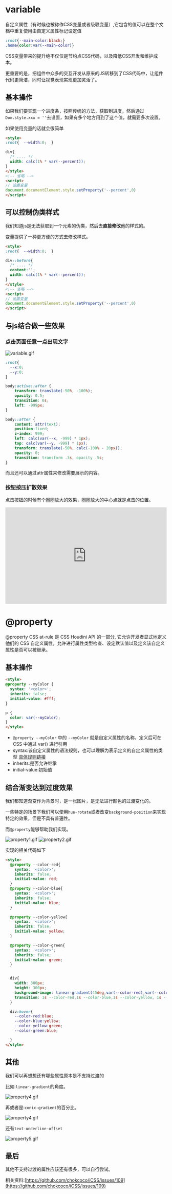 # variable
自定义属性（有时候也被称作CSS变量或者级联变量）,它包含的值可以在整个文档中重复使用由自定义属性标记设定值
``` css
:root{--main-color:black;}
.home{color:var(--main-color)}
```

CSS变量带来的提升绝不仅仅是节约点CSS代码，以及降低CSS开发和维护成本。

更重要的是，把组件中众多的交互开发从原来的JS转移到了CSS代码中，让组件代码更简洁，同时让视觉表现实现更加灵活了。

## 基本操作

如果我们要实现一个进度条，按照传统的方法，获取到进度，然后通过`Dom.style.xxx = ''`去设置，如果有多个地方用到了这个值，就需要多次设置。

如果使用变量的话就会很简单

``` html
<style>
:root{  --width:0;  }

div{
  /* .... */
  width: calc(1% * var(--percent));
}
</style>
<!-- 省略 -->
<script>
// 设置变量
document.documentElement.style.setProperty('--percent',0)
</script>
```

## 可以控制伪类样式
我们知道js是无法获取到一个元素的伪类，然后去**直接修改**他的样式的。

变量提供了一种更方便的方式去修改样式。

``` html
<style>
:root{  --width:0;  }

div::before{
  /* .... */
  content:'';
  width: calc(1% * var(--percent));
}
</style>
<!-- 省略 -->
<script>
// 设置变量
document.documentElement.style.setProperty('--percent',0)
</script>
```

## 与js结合做一些效果

### 点击页面任意一点出现文字

![variable.gif](https://s2.loli.net/2021/12/21/uDFqgLaeimG4hzR.gif)

``` css
:root{
  --x:0;
  --y:0;
}

body:active::after {
    transform: translate(-50%, -100%);
    opacity: 0.5;
    transition: 0s;
    left: -999px;
}

body::after {
    content: attr(text);
    position:fixed;
    z-index: 999;
    left: calc(var(--x, -999) * 1px);
    top: calc(var(--y, -999) * 1px);
    transform: translate(-50%, calc(-100% - 20px));
    opacity: 0;
    transition: transform .3s, opacity .5s;
}
```

而且还可以通过attr属性来修改需要展示的内容。

### 按钮按压扩散效果

点击按钮的时候有个圈圈放大的效果，圈圈放大的中心点就是点击的位置。

<iframe height="300" style="width: 100%;" scrolling="no" title="button" src="https://codepen.io/WFFMLOVE/embed/ExgKJeb?default-tab=html%2Cresult&editable=true" frameborder="no" loading="lazy" allowtransparency="true" allowfullscreen="true">
  See the Pen <a href="https://codepen.io/WFFMLOVE/pen/ExgKJeb">
  button</a> by 1998yyh (<a href="https://codepen.io/WFFMLOVE">@WFFMLOVE</a>)
  on <a href="https://codepen.io">CodePen</a>.
</iframe>

# @property
@property CSS at-rule 是 CSS Houdini API 的一部分, 它允许开发者显式地定义他们的 CSS 自定义属性，允许进行属性类型检查、设定默认值以及定义该自定义属性是否可以被继承。

## 基本操作

```html
<style>
@property --myColor {
  syntax: '<color>';
  inherits: false;
  initial-value: #fff;
}

p {
  color: var(--myColor);  
}
</style>
```


+ `@property --myColor` 中的 `--myColor` 就是自定义属性的名称，定义后可在 CSS 中通过 var() 进行引用
+ syntax:该自定义属性的语法规则，也可以理解为表示定义的自定义属性的类型 [具体规则链接](https://developer.mozilla.org/zh-CN/docs/Web/CSS/@property/syntax)
+ inherits:是否允许继承
+ initial-value:初始值

## 结合渐变达到过度效果

我们都知道渐变作为背景时，是一张图片，是无法进行颜色的过渡变化的。

一些特定的场景下我们可以使用`hue-rotate`或者改变`background-position`来实现特定的效果，但是不具有普遍性。

而`@property`能够帮助我们实现。

![property1.gif](https://s2.loli.net/2021/12/21/nC5MKyJ8P1N9qIZ.gif)
![property2.gif](./assets/property2.gif) 
<!-- ![property2.gif](https://s2.loli.net/2021/12/21/5ADEvKbPesUHOLm.gif)  -->


实现的相关代码如下

``` html
<style>
  @property --color-red{
    syntax: '<color>';
    inherits: false;
    initial-value: red;
  }
  @property --color-blue{
    syntax: '<color>';
    inherits: false;
    initial-value: blue;
  }

  @property --color-yellow{
    syntax: '<color>';
    inherits: false;
    initial-value: yellow;
  }

  @property --color-green{
    syntax: '<color>';
    inherits: false;
    initial-value: green;
  }


  div{
    width: 300px;
    height: 300px;
    background-image: linear-gradient(45deg,var(--color-red),var(--color-blue),var(--color-yellow),var(--color-green));
    transition: 1s --color-red,1s --color-blue,1s --color-yellow, 1s --color-green;
  }

  div:hover{
    --color-red:blue;
    --color-blue:yellow;
    --color-yellow:green;
    --color-green:blue;

  }
</style>
```

## 其他

我们可以再想想还有哪些属性原本是不支持过渡的

比如:`linear-gradient`的角度。

<!-- ![property3.gif](https://s2.loli.net/2021/12/21/hFxI8YUfsAlgo4k.gif) -->
![property4.gif](./assets/property3.gif)



再或者是:`conic-gradient`的百分比。

![property4.gif](https://s2.loli.net/2021/12/21/rd75ALY2msbtTxC.gif)

还有`text-underline-offset`

![property5.gif](https://s2.loli.net/2021/12/21/8xrJyRiltZ9jXUN.gif)


## 最后
其他不支持过渡的属性应该还有很多，可以自行尝试。

相关资料:[https://github.com/chokcoco/iCSS/issues/109](https://github.com/chokcoco/iCSS/issues/109)